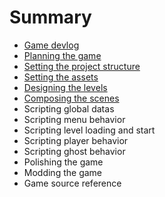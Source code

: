 # Summary

* [Game devlog](ch0.md)
* [Planning the game](ch1.md)
* [Setting the project structure](ch2.md)
* [Setting the assets](ch3.md)
* [Designing the levels](ch4.md)
* [Composing the scenes](ch5.md)
* Scripting global datas
* Scripting menu behavior
* Scripting level loading and start
* Scripting player behavior
* Scripting ghost behavior
* Polishing the game
* Modding the game
* Game source reference